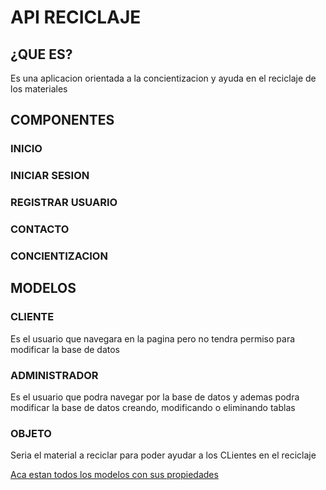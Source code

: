 <h1>API RECICLAJE</h1>
<h2>¿QUE ES?</H2>
<p>Es una aplicacion orientada a la concientizacion y ayuda en el reciclaje de los materiales</p>

<h2>COMPONENTES</h2>
<h3>INICIO</h3>
<a></a>
<h3>INICIAR SESION</h3>
<a></a>
<h3>REGISTRAR USUARIO</h3>
<a></a>
<h3>CONTACTO</h3>
<a></a>
<h3>CONCIENTIZACION</h3>
<a></a>
<h2>MODELOS</h2>
<h3>CLIENTE</h3>
<p>Es el usuario que navegara en la pagina pero no tendra permiso para modificar la base de datos</p>
<h3>ADMINISTRADOR</h3>
<p>Es el usuario que podra navegar por la base de datos y ademas podra modificar la base de datos creando, modificando o eliminando tablas </p>
<h3>OBJETO</h3>
<p>Seria el material a reciclar para poder ayudar a los CLientes en el reciclaje</p>
<a href="https://github.com/seleluciano/Reciclaje/blob/main/Proyectodjango/appreciclaje/models.py">Aca estan todos los modelos con sus propiedades</a>
